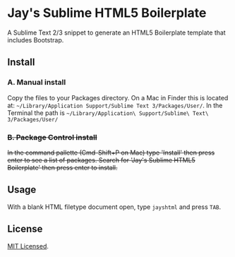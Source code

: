 # Jay's Sublime HTML5 Boilerplate

A Sublime Text 2/3 snippet to generate an HTML5 Boilerplate template that includes Bootstrap.

## Install

### A. Manual install

Copy the files to your Packages directory. 
On a Mac in Finder this is located at: ``~/Library/Application Support/Sublime Text 3/Packages/User/``. In the Terminal the path is ``~/Library/Application\ Support/Sublime\ Text\ 3/Packages/User/``

### ~~B. Package Control install~~

~~In the command pallette (Cmd-Shift+P on Mac) type 'Install' then press enter to see a list of packages. Search for 'Jay's Sublime HTML5 Boilerplate' then press enter to install.~~

## Usage

With a blank HTML filetype document open, type ``jayshtml`` and press `TAB`.


## License 

[MIT Licensed](http://sloria.mit-license.org/).
